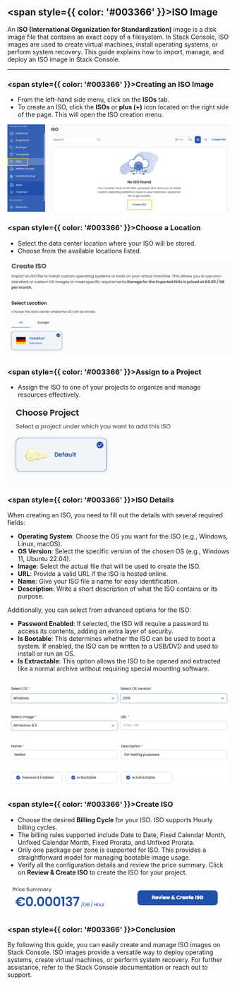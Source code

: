 ## <span style={{ color: '#003366' }}>ISO Image</span>

An **ISO (International Organization for Standardization)** image is a disk image file that contains an exact copy of a filesystem. In Stack Console, ISO images are used to create virtual machines, install operating systems, or perform system recovery. This guide explains how to import, manage, and deploy an ISO image in Stack Console.

----

### <span style={{ color: '#003366' }}>Creating an ISO Image</span>

- From the left-hand side menu, click on the **ISOs** tab.
- To create an ISO, click the **ISOs** or **plus (+)** icon located on the right side of the page. This will open the ISO creation menu.

![ISOs Page](images/iso_1.png)

### <span style={{ color: '#003366' }}>Choose a Location</span>

- Select the data center location where your ISO will be stored.
- Choose from the available locations listed.

![Choose Location](images/iso_2.png)

### <span style={{ color: '#003366' }}>Assign to a Project</span>

- Assign the ISO to one of your projects to organize and manage resources effectively.

![Assign to Project](images/iso_3.png)

### <span style={{ color: '#003366' }}>ISO Details</span>

When creating an ISO, you need to fill out the details with several required fields:

- **Operating System**: Choose the OS you want for the ISO (e.g., Windows, Linux, macOS).
- **OS Version**: Select the specific version of the chosen OS (e.g., Windows 11, Ubuntu 22.04).
- **Image**: Select the actual file that will be used to create the ISO.
- **URL**: Provide a valid URL if the ISO is hosted online.
- **Name**: Give your ISO file a name for easy identification.
- **Description**: Write a short description of what the ISO contains or its purpose.

Additionally, you can select from advanced options for the ISO:

- **Password Enabled**: If selected, the ISO will require a password to access its contents, adding an extra layer of security.
- **Is Bootable**: This determines whether the ISO can be used to boot a system. If enabled, the ISO can be written to a USB/DVD and used to install or run an OS.
- **Is Extractable**: This option allows the ISO to be opened and extracted like a normal archive without requiring special mounting software.

![ISO Details](images/iso_4.png)

### <span style={{ color: '#003366' }}>Create ISO</span>

- Choose the desired **Billing Cycle** for your ISO. ISO supports Hourly billing cycles. 
- The billing rules supported include Date to Date, Fixed Calendar Month, Unfixed Calendar Month, Fixed Prorata, and Unfixed Prorata.
- Only one package per zone is supported for ISO. This provides a straightforward model for managing bootable image usage.
- Verify all the configuration details and review the price summary. Click on **Review & Create ISO** to create the ISO for your project.

![Create ISO](images/iso_5.png)

### <span style={{ color: '#003366' }}>Conclusion</span>

By following this guide, you can easily create and manage ISO images on Stack Console. ISO images provide a versatile way to deploy operating systems, create virtual machines, or perform system recovery. For further assistance, refer to the Stack Console documentation or reach out to support.
